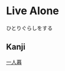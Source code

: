 # Live Alone
ひとりぐらしをする
## Kanji
[一](../Kanji/kanji-dict/一.md)[人](../Kanji/kanji-dict/人.md)[暮](../Kanji/kanji-dict/暮.md)